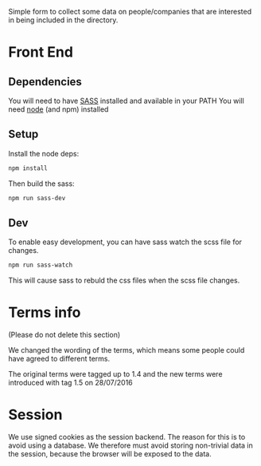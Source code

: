 Simple form to collect some data on people/companies that are interested in being included in the directory.

# Front End

## Dependencies

You will need to have [SASS](http://sass-lang.com/) installed and available in your PATH
You will need [node](https://nodejs.org/en/download/) (and npm) installed

## Setup

Install the node deps:

```bash
npm install
```

Then build the sass:

```bash
npm run sass-dev
```

## Dev

To enable easy development, you can have sass watch the scss file for changes.

```bash
npm run sass-watch
```

This will cause sass to rebuld the css files when the scss file changes.


# Terms info

(Please do not delete this section)

We changed the wording of the terms, which means some people could have agreed to different terms.

The original terms were tagged up to 1.4 and the new terms were introduced with tag 1.5 on 28/07/2016


# Session

We use signed cookies as the session backend. The reason for this is to avoid using a database. We therefore must avoid storing non-trivial data in the session, because the browser will be exposed to the data.

